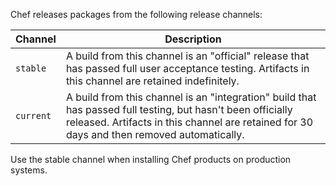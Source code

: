 Chef releases packages from the following release channels:

| Channel | Description |
|--- |--- |
| `stable` | A build from this channel is an "official" release that has passed full user acceptance testing. Artifacts in this channel are retained indefinitely. |
| `current`| A build from this channel is an "integration" build that has passed full testing, but hasn't been officially released. Artifacts in this channel are retained for 30 days and then removed automatically. |

Use the stable channel when installing Chef products on production systems.
